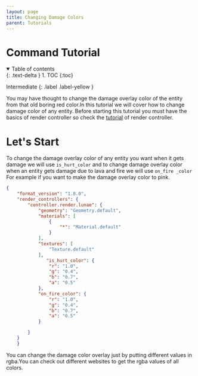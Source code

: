 ```yaml
---
layout: page
title: Changing Damage Colors
parent: Tutorials
---
```

# Command Tutorial
<details id="toc" open markdown="block">
  <summary>
    Table of contents
  </summary>
  {: .text-delta }
1. TOC
{:toc}
</details>

Intermediate
{: .label .label-yellow }


You may have thought to change the damage overlay color of the entity from that old boring red color.In this tutorial we will cover how to change damage color of any entity.
Before starting this tutorial you must have the basics of render controller so check the  [tutorial](/concepts/render-controller) of render controller.

# Let's Start


To change the damage overlay color  of any entity you want when it gets damage  we will use `is_hurt_color` and to change damage overlay color when an entity gets damage due to lava and fire we will use `on_fire _color`
For example if you want to make the damage overlay color to pink.
```json
{
    "format_version": "1.8.0",
    "render_controllers": {
        "controller.render.lunae": {
            "geometry": "Geometry.default",
            "materials": [
                {
                    "*": "Material.default"
                }
            ],
            "textures": [
                "Texture.default"
            ],
               "is_hurt_color": {
                "r": "1.0",
                "g": "0.4",
                "b": "0.7",
                "a": "0.5"
            },
            "on_fire_color": {
                "r": "1.0",
                "g": "0.4",
                "b": "0.7",
                "a": "0.5"
            }

        }
    }
    }
```
You can change the damage color overlay just by putting different values in rgba.You can check out different websites to get the rgba values of all colors.
    



    
